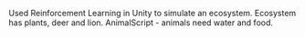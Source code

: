 Used Reinforcement Learning in Unity to simulate an ecosystem.
Ecosystem has plants, deer and lion.
AnimalScript - animals need water and food.
